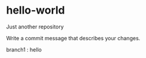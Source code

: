 # hello-world
Just another repository

Write a commit message that describes your changes.

branch1 : hello
